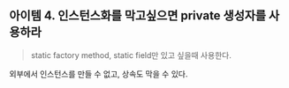 ## 아이템 4. 인스턴스화를 막고싶으면 private 생성자를 사용하라

> static factory method, static field만 있고 싶을때 사용한다.

외부에서 인스턴스를 만들 수 없고, 상속도 막을 수 있다.
